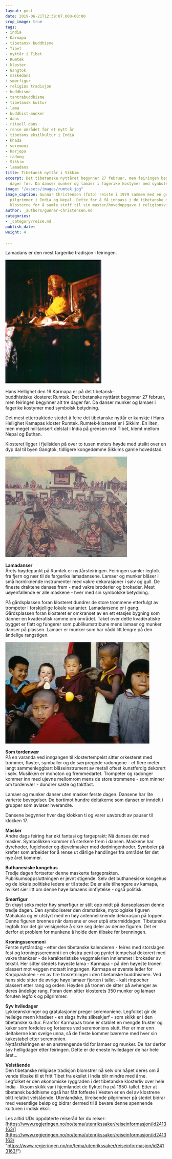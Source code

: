 ```yaml
---
layout: post
date: 2019-06-21T12:39:07.000+00:00
crop_image: true
tags:
- india
- Karmapa
- tibetansk buddhisme
- Tibet
- nyttår i Tibet
- Rumtek
- kloster
- Gangtok
- maskedans
- smørfigur
- religiøs tradisjon
- buddhisme
- tantrabuddhisme
- tibetansk kultur
- lama
- buddhist-munker
- dans
- rituell dans
- rense området før et nytt år
- tibetans eksilkultur i India
- khada
- seremoni
- Karjopa
- radong
- Sikkim
- lamadans
title: Tibetansk nyttår i Sikkim
excerpt: Det tibetanske nyttåret begynner 27 februar, men feiringen begynner alt tre
  dager før. Da danser munker og lamaer i fagerike kostymer med symbolsk betydning.
image: "/assets/images/rumtek.jpg"
image_caption: Gunnar Christensen (foto) reiste i 1979 sammen med en gruppe europeiske
  pilgrimmer i India og Nepal. Dette for å få innpass i de tibetanske miljøene og
  klosterne for å samle stoff til sin master/hovedoppgave i religionsvitenskap.
author: _authors/gunnar-christensen.md
categories:
- _category/reise.md
publish_date: 
weight: 4

---
```

Lamadans er den mest fargerike tradisjon i feiringen.

![](/assets/images/karmapa-1.jpg)

Hans Hellighet den 16 Karmapa er på det tibetansk-  
buddhistiske klosteret Rumtek. Det tibetanske nyttåret begynner 27 februar, men feiringen begynner alt tre dager før. Da danser munker og lamaer i fagerike kostymer med symbolsk betydning.

Det mest ettertraktede stedet å feire det tibetanske nyttår er kanskje i Hans Hellighet Kamapas kloster Rumtek. Rumtek-klosteret er i Sikkim. En liten, men meget militarisert delstat i India på grensen mot Tibet, klemt mellom Nepal og Buthan.

Klosteret ligger i fjellsiden på over to tusen meters høyde med utsikt over en dyp dal til byen Gangtok, tidligere kongedømme Sikkims gamle hovedstad.

![](/assets/images/sikkim-1.jpg)

**Lamadanser**  
Årets høydepunkt på Rumtek er nyttårsfeiringen. Feiringen samler legfolk fra fjern og nær til de fargerike lamadansene. Lamaer og munker blåser i små hornliknende instrumenter med vakre dekorasjoner i sølv og gull. De fineste draktene danses frem - med vakre broderier og brokader. Mest uøyenfallende er alle maskene - hver med sin symbolske betydning.

På gårdsplassen foran klosteret dundrer de store trommene etterfulgt av trompeter i forskjellige lokale varianter. Lamadansene er i gang.  
Gårdsplassen foran klosteret er omkranset av en ett etasjes bygning som danner en kvaderatisk ramme om området. Taket over dette kvaderatiske bygget er flatt og fungerer som publikumstribune mens lamaer og munker danser på plassen. Lamaer er munker som har nådd litt lengre på den åndelige rangstigen.

![](/assets/images/barnemunker.jpg)

**Som tordenvær**  
På en varanda ved inngangen til klostertempelst sitter orkesteret med trommer, fløyter, symballer og de særpregede radongene - et flere meter langt sammenleggbart blåseinstrument av metall oftest kunstferdig dekorert i sølv. Musikken er monoton og fremmedartet. Trompeter og radonger kommer inn med ujevne mellomrom mens de store trommene - som minner om tordenvær - dundrer sakte og taktfast.

Lamaer og munker danser uten masker første dagen. Dansene har lite varierte bevegelser. De bortimot hundre deltakerne som danser er inndelt i grupper som avløser hverandre.

Dansene begynner hver dag klokken ti og varer uavbrudt av pauser til klokken 17.

**Masker**  
Andre dags feiring har økt fantasi og fargeprakt: Nå danses det med masker. Symbolikken kommer nå sterkere frem i dansen. Maskene har dyrehoder, fuglehoder og djevelmasker med dødningenhoder. Symboler på krefter som arbeider for å rense ut dårlige handlinger fra området før det nye året kommer.

**Buthanesiske kongehus**  
Tredje dagen fortsetter denne maskerte fargeprakten. Publikumsoppsluttningen er jevnt stigende. Selv det buthanesiske kongehus og de lokale politiske ledere er til stede: De er alle tilhengere av kamapa, hvilket sier litt om denne høye lamaens innflytelse - også politisk.

**Smørfigur**  
En drøyt seks meter høy smørfigur er stilt opp midt på danseplassen denne tredje dagen. Den symboliserer den dramatiske, mytologiske figuren Mahakala og er utstyrt med en høy antenneliknende dekorasjon på toppen. Denne figuren brennes når dansene er over utpå ettermiddagen. Tibetanske legfolk tror det gir velsignelse å sikre seg deler av denne figuren. Det er derfor et problem for munkene å holde dem tilbake før brenningen.

**Kroningsseremoni**  
Første nyttårsdag - etter den tibetanske kalenderen - feires med storslagen fest og kroningsseremoni i en ekstra pent og pyntet tempelsal dekorert med vakre thankaer - de karakteristiske veggmalerien innlemmet i brokader av tekstil. Her sitter stedets høyeste lama - Karmapa - på den høyeste tronen plassert mot veggen motsatt inngangen. Karmapa er øverste leder for Karjopaskolen - en av fire trosretninger i den tibetanske buddhismen. Ved hans side sitter de øvrige høye lamaer fjorten i tallet - kalt rinpocher plassert etter rang og orden: Høyden på tronen de sitter på avhenger av deres åndelige rang. Foran dem sitter klosterets 350 munker og lamaer foruten legfolk og pilgrimmer.

**Syv hviledager**  
Lykkeønskninger og gratulasjoner preger seremoniene. Legfolket gir de helleige menn khadaer - en slags hvite silkeskjerf - som skikk er i den tibetanske kultur. Framfor Karmapas trone er stablet en mengde frukter og kaker som fordeles og fortæres ved seremoniens slutt. Her er mer enn deltakerne kan svelge unna, så de fleste kommer bærerne med hver sin kakestabel etter seremonien.  
Nyttårsfeiringen er en anstrengende tid for lamaer og munker. De har derfor syv helligdager etter feiringen. Dette er de eneste hviledager de har hele året...

**Velstående**  
Den tibetanske religiøse tradisjon blomstrer nå selv om håpet deres om å vende tilbake til et fritt Tibet fra eksilet i India blir mindre med årne. Legfolket er den økonomiske ryggraden i det tibetanske klosterliv over hele India - liksom skikk var i hjemlandet de flyktet fra på 1950-tallet. Etter at tibetansk buddhisme også har fått fotfeste i Vesten er en del av klostrene blitt relativt velstående. Utenlandske, tilreisende pilgrimmer på stedet bidrar med vesentlige beløp og bidrar dermed til å bevare denne spennende kulturen i indisk eksil.

Les alltid UDs oppdaterte reiseråd før du reiser:  
[https://www.regjeringen.no/no/tema/utenrikssaker/reiseinformasjon/id2413163/](https://www.regjeringen.no/no/tema/utenrikssaker/reiseinformasjon/id2413163/ "https://www.regjeringen.no/no/tema/utenrikssaker/reiseinformasjon/id2413163/")